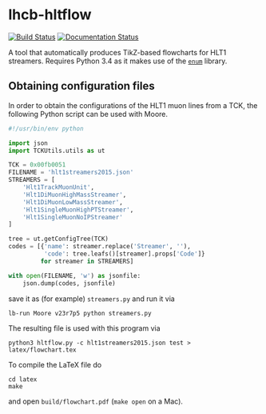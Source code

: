 # lhcb-hltflow

[![Build Status](https://travis-ci.org/kdungs/lhcb-hltflow.svg?branch=master)](https://travis-ci.org/kdungs/lhcb-hltflow)
[![Documentation Status](https://readthedocs.org/projects/lhcb-hltflow/badge/?version=latest)](https://readthedocs.org/projects/lhcb-hltflow/?badge=latest)

A tool that automatically produces TikZ-based flowcharts for HLT1 streamers. Requires Python 3.4 as it makes use of the [`enum`](https://docs.python.org/3/library/enum.html) library.

## Obtaining configuration files
In order to obtain the configurations of the HLT1 muon lines from a TCK, the following Python script can be used with Moore.

```python
#!/usr/bin/env python

import json
import TCKUtils.utils as ut

TCK = 0x00fb0051
FILENAME = 'hlt1streamers2015.json'
STREAMERS = [
    'Hlt1TrackMuonUnit',
    'Hlt1DiMuonHighMassStreamer',
    'Hlt1DiMuonLowMassStreamer',
    'Hlt1SingleMuonHighPTStreamer',
    'Hlt1SingleMuonNoIPStreamer'
]

tree = ut.getConfigTree(TCK)
codes = [{'name': streamer.replace('Streamer', ''),
          'code': tree.leafs()[streamer].props['Code']}
         for streamer in STREAMERS]

with open(FILENAME, 'w') as jsonfile:
    json.dump(codes, jsonfile)
```

save it as (for example) `streamers.py` and run it via

```
lb-run Moore v23r7p5 python streamers.py
```

The resulting file is used with this program via

```
python3 hltflow.py -c hlt1streamers2015.json test > latex/flowchart.tex
```

To compile the LaTeX file do

```
cd latex
make
```

and open `build/flowchart.pdf` (`make open` on a Mac).

